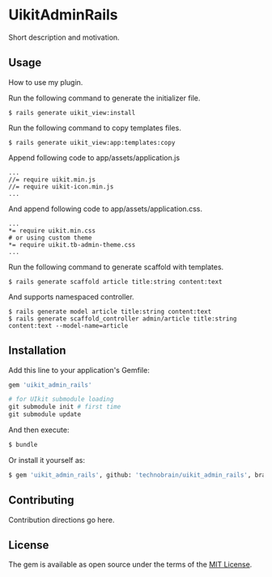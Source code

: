 # UikitAdminRails
Short description and motivation.

## Usage
How to use my plugin.

Run the following command to generate the initializer file.

```
$ rails generate uikit_view:install
```

Run the following command to copy templates files.

```
$ rails generate uikit_view:app:templates:copy
```

Append following code to app/assets/application.js

```
...
//= require uikit.min.js
//= require uikit-icon.min.js
...
```

And append following code to app/assets/application.css.

```
...
*= require uikit.min.css
# or using custom theme
*= require uikit.tb-admin-theme.css
...
```

Run the following command to generate scaffold with templates.

```
$ rails generate scaffold article title:string content:text
```

And supports namespaced controller.

```
$ rails generate model article title:string content:text
$ rails generate scaffold_controller admin/article title:string content:text --model-name=article
```

## Installation
Add this line to your application's Gemfile:

```ruby
gem 'uikit_admin_rails'

# for UIkit submodule loading
git submodule init # first time
git submodule update
```

And then execute:
```bash
$ bundle
```

Or install it yourself as:

```bash
$ gem 'uikit_admin_rails', github: 'technobrain/uikit_admin_rails', branch: 'develop', submodules: true
```

## Contributing
Contribution directions go here.

## License
The gem is available as open source under the terms of the [MIT License](http://opensource.org/licenses/MIT).
